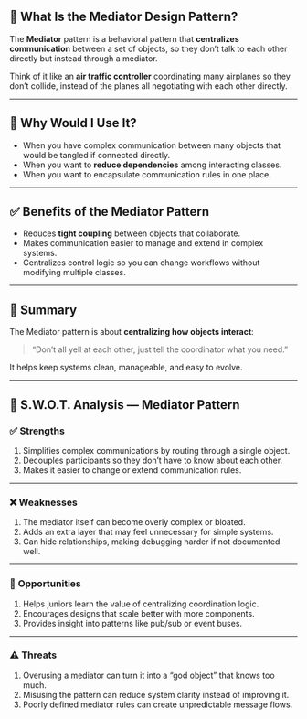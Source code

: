 ## 🧭 What Is the Mediator Design Pattern?

The **Mediator** pattern is a behavioral pattern that **centralizes communication** between a set of objects, so they don’t talk to each other directly but instead through a mediator.

Think of it like an **air traffic controller** coordinating many airplanes so they don’t collide, instead of the planes all negotiating with each other directly.

---

## 🤔 Why Would I Use It?

* When you have complex communication between many objects that would be tangled if connected directly.
* When you want to **reduce dependencies** among interacting classes.
* When you want to encapsulate communication rules in one place.

---

## ✅ Benefits of the Mediator Pattern

* Reduces **tight coupling** between objects that collaborate.
* Makes communication easier to manage and extend in complex systems.
* Centralizes control logic so you can change workflows without modifying multiple classes.

---

## 🧩 Summary

The Mediator pattern is about **centralizing how objects interact**:

> “Don’t all yell at each other, just tell the coordinator what you need.”

It helps keep systems clean, manageable, and easy to evolve.

---

## 🧠 S.W\.O.T. Analysis — Mediator Pattern

### ✅ **Strengths**

1. Simplifies complex communications by routing through a single object.
2. Decouples participants so they don’t have to know about each other.
3. Makes it easier to change or extend communication rules.

---

### ❌ **Weaknesses**

1. The mediator itself can become overly complex or bloated.
2. Adds an extra layer that may feel unnecessary for simple systems.
3. Can hide relationships, making debugging harder if not documented well.

---

### 🌱 **Opportunities**

1. Helps juniors learn the value of centralizing coordination logic.
2. Encourages designs that scale better with more components.
3. Provides insight into patterns like pub/sub or event buses.

---

### ⚠️ **Threats**

1. Overusing a mediator can turn it into a “god object” that knows too much.
2. Misusing the pattern can reduce system clarity instead of improving it.
3. Poorly defined mediator rules can create unpredictable message flows.

